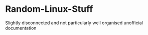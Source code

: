 # Random-Linux-Stuff
Slightly disconnected and not particularly well organised unofficial documentation
